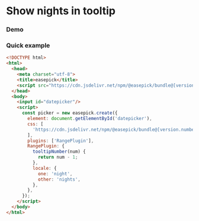 # Show nights in tooltip

### Demo

<examples-nights />

### Quick example

```html
<!DOCTYPE html>
<html>
  <head>
    <meta charset="utf-8">
    <title>easepick</title>
    <script src="https://cdn.jsdelivr.net/npm/@easepick/bundle@[version.number]/dist/index.umd.min.js"></script>
  </head>
  <body>
    <input id="datepicker"/>
    <script>
      const picker = new easepick.create({
        element: document.getElementById('datepicker'),
        css: [
          'https://cdn.jsdelivr.net/npm/@easepick/bundle@[version.number]/dist/index.css',
        ],
        plugins: ['RangePlugin'],
        RangePlugin: {
          tooltipNumber(num) {
            return num - 1;
          },
          locale: {
            one: 'night',
            other: 'nights',
          },
        },
      });
    </script>
  </body>
</html>
```

<ClientOnly>
  <autoversion/>
</ClientOnly>
